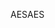 <span data-ttu-id="824cf-101">AES</span><span class="sxs-lookup"><span data-stu-id="824cf-101">AES</span></span>